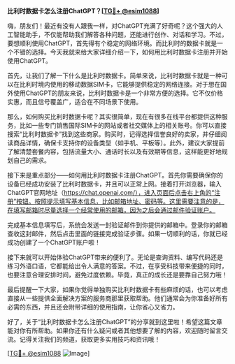 **比利时数据卡怎么注册ChatGPT？[[TG💪+ @esim1088](https://t.me/s/esim1088)]**

嗨，朋友们！最近有没有人跟我一样，对ChatGPT充满了好奇呢？这个强大的人工智能助手，不仅能帮助我们解答各种问题，还能进行创作、对话和学习。不过，要想顺利使用ChatGPT，首先得有个稳定的网络环境。而比利时的数据卡就是一个不错的选择。今天我就来给大家详细介绍一下，如何用比利时数据卡注册并开始使用ChatGPT。

首先，让我们了解一下什么是比利时数据卡。简单来说，比利时数据卡就是一种可以在比利时境内使用的移动数据SIM卡，它能够提供稳定的网络连接。对于想在国外使用ChatGPT的朋友来说，比利时数据卡是一个非常方便的选择。它不仅价格实惠，而且信号覆盖广，适合在不同场景下使用。

那么，如何购买比利时数据卡呢？其实很简单，现在有很多在线平台都提供这种服务，比如一些专门销售国际SIM卡的网站或者社交媒体上的相关账号。你可以直接搜索“比利时数据卡”找到这些商家。购买时，记得选择信誉良好的卖家，并仔细阅读商品详情，确保卡支持你的设备类型（如手机、平板等）。此外，建议大家提前了解清楚套餐内容，包括流量大小、通话时长以及有效期等信息，这样能更好地规划自己的需求。

接下来是重点部分——如何用比利时数据卡注册ChatGPT。首先你需要确保你的设备已经成功安装了比利时数据卡，并且可以正常上网。接着打开浏览器，输入ChatGPT官网地址（https://chat.openai.com/），进入页面后点击右上角的“注册”按钮。按照提示填写基本信息，比如邮箱地址、密码等。这里需要注意的是，在填写邮箱时尽量选择一个经常使用的邮箱，因为之后会通过邮件验证账户。

完成基本信息填写后，系统会发送一封验证邮件到你提供的邮箱中。登录你的邮箱查收这封邮件，然后点击里面的链接完成验证步骤。如果一切顺利的话，你就已经成功创建了一个ChatGPT账户啦！

接下来就可以开始体验ChatGPT带来的便利了。无论是查询资料、编写代码还是练习外语口语，它都能给出令人满意的答案。不过，在享受科技带来便捷的同时，也要注意合理安排时间，避免过度依赖。毕竟，真正的成长还是要靠自己努力哦！

最后提醒一下大家，如果你觉得单独购买比利时数据卡有些麻烦的话，也可以考虑直接从一些提供全面解决方案的服务商那里获取帮助。他们通常会为你准备好所有必需的东西，并且还会附带详细的使用指南，让你省心又省力。

好了，关于“比利时数据卡怎么注册ChatGPT”的分享就到这里啦！希望这篇文章能对你有所帮助。如果你还有什么疑问或者其他想要了解的内容，欢迎随时留言交流。记得关注我们的频道，获取更多实用技巧和资讯哦！

[[TG💪+ @esim1088](https://t.me/s/esim1088) ![Image](https://i.postimg.cc/4NQfJmqS/Snipaste-2025-05-13-00-14-12.png)]